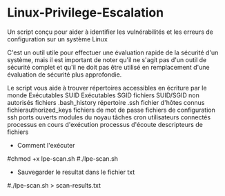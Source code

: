 # Linux-Privilege-Escalation
Un script conçu pour aider à identifier les vulnérabilités et les erreurs de configuration sur un système Linux

C'est un outil utile pour effectuer une évaluation rapide de la sécurité d'un système, mais il est important de noter qu'il ne s'agit pas d'un outil de sécurité complet et qu'il ne doit pas être utilisé en remplacement d'une évaluation de sécurité plus approfondie.

Le script vous aide à trouver
répertoires accessibles en écriture par le monde
Exécutables SUID
Exécutables SGID
fichiers SUID/SGID non autorisés
fichiers .bash_history
répertoire .ssh
fichier d'hôtes connus
fichierauthorized_keys
fichiers de mot de passe
fichiers de configuration ssh
ports ouverts
modules du noyau
tâches cron
utilisateurs connectés
processus en cours d'exécution
processus d'écoute
descripteurs de fichiers


- Comment l'exécuter

#chmod +x lpe-scan.sh
#./lpe-scan.sh

- Sauvegarder le resultat dans le fichier txt

#./lpe-scan.sh > scan-results.txt
